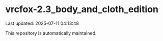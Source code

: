 # vrcfox-2.3_body_and_cloth_edition

Last updated: 2025-07-11 04:13:48

This repository is automatically maintained.
